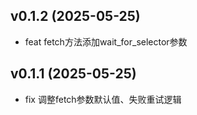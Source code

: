 ## v0.1.2 (2025-05-25)
- feat fetch方法添加wait_for_selector参数

## v0.1.1 (2025-05-25)
- fix 调整fetch参数默认值、失败重试逻辑
